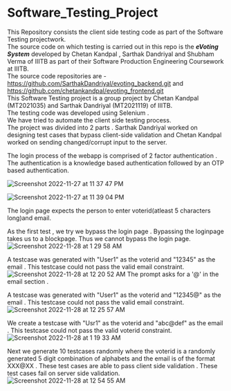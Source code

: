 # Software_Testing_Project
This Repository consists the client side testing code as part of the Software Testing projectwork.<br>
The source code on which testing is carried out in this repo is the **_eVoting System_** developed by Chetan Kandpal , Sarthak Dandriyal and Shubham Verma of IIITB as part of their Software Production Engineering Coursework at IIITB.<br>
The source code repositories are - https://github.com/SarthakDandriyal/evoting_backend.git and https://github.com/chetankandpal/evoting_frontend.git
<br>
This Software Testing project is a group project by Chetan Kandpal (MT2021035) and Sarthak Dandriyal (MT2021119) of IIITB.<br>
The testing code was developed using Selenium .<br>
We have tried to automate the client side testing process.<br>
The project was divided into 2 parts . Sarthak Dandriyal worked on designing test cases that bypass client-side validation and Chetan Kandpal worked on  sending changed/corrupt input to the server.  

The login process of the webapp is comprised of 2 factor authentication .<br>
The authentication is a knowledge based authentication followed by an OTP based authentication.

![Screenshot 2022-11-27 at 11 37 47 PM](https://user-images.githubusercontent.com/22930165/204152292-7901474b-b691-41ee-83db-21cbdf685956.png)

![Screenshot 2022-11-27 at 11 39 04 PM](https://user-images.githubusercontent.com/22930165/204152340-176f44f1-3b70-4583-a85a-66fb68649535.png)

The login page expects the person to enter voterid(atleast 5 characters long)and email.

As the first test , we try we bypass the login page . Bypassing the loginpage takes us to a blockpage. Thus we cannot bypass the login page.
![Screenshot 2022-11-28 at 1 29 58 AM](https://user-images.githubusercontent.com/22930165/204156978-b8345f88-776d-4439-88f1-0e3d73d02df1.png)

A testcase was generated with "User1" as the voterid and "12345" as the email . This testcase could not pass the valid email constraint. 
![Screenshot 2022-11-28 at 12 20 52 AM](https://user-images.githubusercontent.com/22930165/204154064-08d98f83-ca10-49b8-97e4-b3462d50ba78.png)
The prompt asks for a '@' in the email section .

A testcase was generated with "User1" as the voterid and "12345@" as the email . This testcase could not pass the valid email constraint. 
![Screenshot 2022-11-28 at 12 25 57 AM](https://user-images.githubusercontent.com/22930165/204154290-f5a4d45e-4d7b-4bba-a84c-3d17154a1e5a.png)

We create a testcase with "Usr1" as the voterid and "abc@def" as the email . This testcase could not pass the valid voterid constraint.
![Screenshot 2022-11-28 at 1 19 33 AM](https://user-images.githubusercontent.com/22930165/204156641-51498820-d86b-45d0-b034-10757ff108a7.png)

Next we generate 10 testcases randomly where the voterid is a randomly generated 5 digit combination of alphabets and the email is of the format XXX@XX . 
These test cases are able to pass client side validation . These test cases fail on server side validation.
![Screenshot 2022-11-28 at 12 54 55 AM](https://user-images.githubusercontent.com/22930165/204155845-df801829-6681-463d-af5c-597a5113818a.png)


